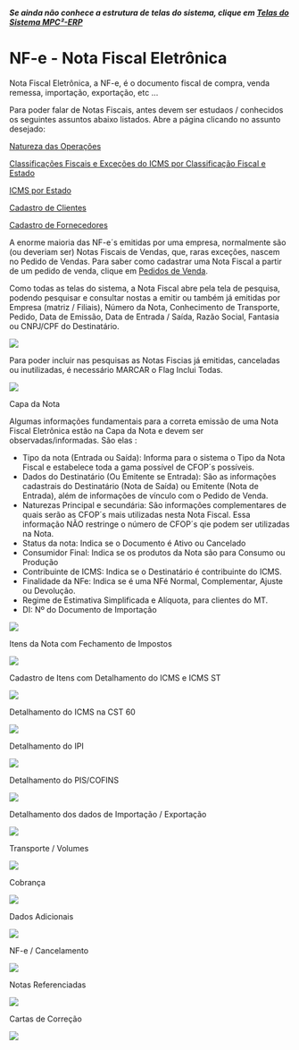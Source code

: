 ﻿---
layout: default
---

##### Se ainda não conhece a estrutura de telas do sistema, clique em <a href="https://mpc2erp.github.io/Pages/Telas" target="_blank">Telas do Sistema MPC²-ERP</a>

# NF-e - Nota Fiscal Eletrônica
 
Nota Fiscal Eletrônica, a NF-e, é o documento fiscal de compra, venda remessa, importação, exportação, etc ... 

Para poder falar de Notas Fiscais, antes devem ser estudaos / conhecidos os seguintes assuntos abaixo listados. Abre a página clicando no assunto desejado:

<a href="https://mpc2erp.github.io/Pages/Natureza" target="_blank">Natureza das Operações</a> 

<a href="https://mpc2erp.github.io/Pages/ClasFis" target="_blank">Classificações Fiscais e Exceções do ICMS por Classificação Fiscal e Estado</a> 

<a href="https://mpc2erp.github.io/Pages/ICMS_UF" target="_blank">ICMS por Estado</a> 

<a href="https://mpc2erp.github.io/Pages/Clientes" target="_blank">Cadastro de Clientes</a> 

<a href="https://mpc2erp.github.io/Pages/Fornecedores" target="_blank">Cadastro de Fornecedores</a> 

A enorme maioria das NF-e´s emitidas por uma empresa, normalmente são (ou deveriam ser) Notas Fiscais de Vendas, que, raras exceções, nascem no Pedido de Vendas. Para saber como cadastrar uma Nota Fiscal a partir de um pedido de venda, clique em <a href="https://mpc2erp.github.io/Pages/Fornecedores" target="_blank">Pedidos de Venda</a>.

Como todas as telas do sistema, a Nota Fiscal abre pela tela de pesquisa, podendo pesquisar e consultar nostas a emitir ou também já emitidas por Empresa (matriz / Filiais), Número da Nota, Conhecimento de Transporte, Pedido, Data de Emissão, Data de Entrada / Saída, Razão Social, Fantasia ou CNPJ/CPF do Destinatário.

![](Img/NotaFiscal01.jpg) 

Para poder incluir nas pesquisas as Notas Fiscias já emitidas, canceladas ou inutilizadas, é necessário MARCAR o Flag Inclui Todas.

![](Img/NotaFiscal02.jpg) 

Capa da Nota

Algumas informações fundamentais para a correta emissão de uma Nota Fiscal Eletrônica estão na Capa da Nota e devem ser observadas/informadas. São elas :

* Tipo da nota (Entrada ou Saída): Informa para o sistema o Tipo da Nota Fiscal e estabelece toda a gama possível de CFOP´s possíveis.
* Dados do Destinatário (Ou Emitente se Entrada): São as informações cadastrais do Destinatário (Nota de Saída) ou Emitente (Nota de Entrada), além de informações de vínculo com o Pedido de Venda.
* Naturezas Principal e secundária: São informações complementares de quais serão as CFOP´s mais utilizadas nesta Nota Fiscal. Essa informação NÃO restringe o número de CFOP´s qie podem ser utilizadas na Nota.
* Status da nota: Indica se o Documento é Ativo ou Cancelado
* Consumidor Final: Indica se os produtos da Nota são para Consumo ou Produção
* Contribuinte de ICMS: Indica se o Destinatário é contribuinte do ICMS.
* Finalidade da NFe: Indica se é uma NFé Normal, Complementar, Ajuste ou Devolução.
* Regime de Estimativa Simplificada e Alíquota, para clientes do MT.
* DI: Nº do Documento de Importação

![](Img/NotaFiscal03_Capa.jpg) 

Itens da Nota com Fechamento de Impostos



![](Img/NotaFiscal04_Itens.jpg) 

Cadastro de Itens com Detalhamento do ICMS e ICMS ST

![](Img/NotaFiscal04_ItensDet01.jpg) 

Detalhamento do ICMS na CST 60

![](Img/NotaFiscal04_ItensDet02.jpg) 

Detalhamento do IPI

![](Img/NotaFiscal04_ItensDet03.jpg) 

Detalhamento do PIS/COFINS

![](Img/NotaFiscal04_ItensDet04.jpg) 

Detalhamento dos dados de Importação / Exportação

![](Img/NotaFiscal04_ItensDet05.jpg) 

Transporte / Volumes

![](Img/NotaFiscal05_Transp.jpg) 

Cobrança

![](Img/NotaFiscal06_Cobranca.jpg) 

Dados Adicionais

![](Img/NotaFiscal07_DadosAd.jpg) 

NF-e / Cancelamento

![](Img/NotaFiscal08_NFe.jpg) 

Notas Referenciadas

![](Img/NotaFiscal09_Referenciadas.jpg) 

Cartas de Correção

![](Img/NotaFiscal10_CCe.jpg) 


